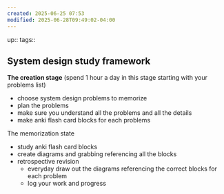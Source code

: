 ```yaml
---
created: 2025-06-25 07:53
modified: 2025-06-28T09:49:02-04:00
---
```

up::
tags::
## System design study framework


**The creation stage** (spend 1 hour a day in this stage starting with your problems list)
- choose system design problems to memorize
- plan the problems
- make sure you understand all the problems and all the details
- make anki flash card blocks for each problems

The memorization state
- study anki flash card blocks
- create diagrams and grabbing referencing all the blocks
- retrospective revision
	- everyday draw out the diagrams referencing the correct blocks for each problem
	- log your work and progress
